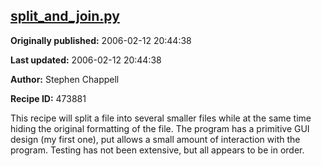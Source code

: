 ## [split_and_join.py](https://code.activestate.com/recipes/473881-split_and_joinpy)

**Originally published:** 2006-02-12 20:44:38

**Last updated:** 2006-02-12 20:44:38

**Author:** Stephen Chappell

**Recipe ID:** 473881

This recipe will split a file into several smaller files while at the same time hiding the original formatting of the file. The program has a primitive GUI design (my first one), put allows a small amount of interaction with the program. Testing has not been extensive, but all appears to be in order.
